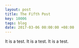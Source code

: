 ```yaml
---
layout: post
title: The Fifth Post
key: 10006
tags: blog
date: 2017-03-06 00:00:00 +08:00
---
```


It is a test. It is a test. It is a test.